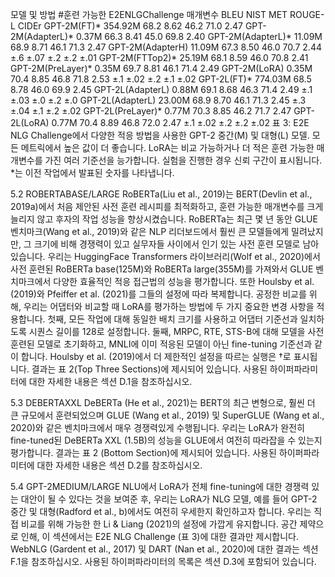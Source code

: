 모델 및 방법 #훈련 가능한 E2ENLGChallenge
매개변수 BLEU NIST MET ROUGE-L CIDEr
GPT-2M(FT)* 354.92M 68.2 8.62 46.2 71.0 2.47
GPT-2M(AdapterL)* 0.37M 66.3 8.41 45.0 69.8 2.40
GPT-2M(AdapterL)* 11.09M 68.9 8.71 46.1 71.3 2.47
GPT-2M(AdapterH) 11.09M 67.3 8.50 46.0 70.7 2.44
±.6 ±.07 ±.2 ±.2 ±.01
GPT-2M(FTTop2)* 25.19M 68.1 8.59 46.0 70.8 2.41
GPT-2M(PreLayer)* 0.35M 69.7 8.81 46.1 71.4 2.49
GPT-2M(LoRA) 0.35M 70.4 8.85 46.8 71.8 2.53
±.1 ±.02 ±.2 ±.1 ±.02
GPT-2L(FT)* 774.03M 68.5 8.78 46.0 69.9 2.45
GPT-2L(AdapterL) 0.88M 69.1 8.68 46.3 71.4 2.49
±.1 ±.03 ±.0 ±.2 ±.0
GPT-2L(AdapterL) 23.00M 68.9 8.70 46.1 71.3 2.45
±.3 ±.04 ±.1 ±.2 ±.02
GPT-2L(PreLayer)* 0.77M 70.3 8.85 46.2 71.7 2.47
GPT-2L(LoRA) 0.77M 70.4 8.89 46.8 72.0 2.47
±.1 ±.02 ±.2 ±.2 ±.02
표 3: E2E NLG Challenge에서 다양한 적응 방법을 사용한 GPT-2 중간(M) 및 대형(L) 모델. 모든 메트릭에서 높은 값이 더 좋습니다. LoRA는 비교 가능하거나 더 적은 훈련 가능한 매개변수를 가진 여러 기준선을 능가합니다. 실험을 진행한 경우 신뢰 구간이 표시됩니다. *는 이전 작업에서 발표된 숫자를 나타냅니다.

5.2 ROBERTABASE/LARGE
RoBERTa(Liu et al., 2019)는 BERT(Devlin et al., 2019a)에서 처음 제안된 사전 훈련 레시피를 최적화하고, 훈련 가능한 매개변수를 크게 늘리지 않고 후자의 작업 성능을 향상시켰습니다. RoBERTa는 최근 몇 년 동안 GLUE 벤치마크(Wang et al., 2019)와 같은 NLP 리더보드에서 훨씬 큰 모델들에게 밀려났지만, 그 크기에 비해 경쟁력이 있고 실무자들 사이에서 인기 있는 사전 훈련 모델로 남아 있습니다. 우리는 HuggingFace Transformers 라이브러리(Wolf et al., 2020)에서 사전 훈련된 RoBERTa base(125M)와 RoBERTa large(355M)를 가져와서 GLUE 벤치마크에서 다양한 효율적인 적응 접근법의 성능을 평가합니다. 또한 Houlsby et al. (2019)와 Pfeiffer et al. (2021)를 그들의 설정에 따라 복제합니다. 공정한 비교를 위해, 우리는 어댑터와 비교할 때 LoRA를 평가하는 방법에 두 가지 중요한 변경 사항을 적용합니다. 첫째, 모든 작업에 대해 동일한 배치 크기를 사용하고 어댑터 기준선과 일치하도록 시퀀스 길이를 128로 설정합니다. 둘째, MRPC, RTE, STS-B에 대해 모델을 사전 훈련된 모델로 초기화하고, MNLI에 이미 적응된 모델이 아닌 fine-tuning 기준선과 같이 합니다. Houlsby et al. (2019)에서 더 제한적인 설정을 따르는 실행은 †로 표시됩니다. 결과는 표 2(Top Three Sections)에 제시되어 있습니다. 사용된 하이퍼파라미터에 대한 자세한 내용은 섹션 D.1을 참조하십시오.

5.3 DEBERTAXXL
DeBERTa (He et al., 2021)는 BERT의 최근 변형으로, 훨씬 더 큰 규모에서 훈련되었으며 GLUE (Wang et al., 2019) 및 SuperGLUE (Wang et al., 2020)와 같은 벤치마크에서 매우 경쟁력있게 수행됩니다. 우리는 LoRA가 완전히 fine-tuned된 DeBERTa XXL (1.5B)의 성능을 GLUE에서 여전히 따라잡을 수 있는지 평가합니다. 결과는 표 2 (Bottom Section)에 제시되어 있습니다. 사용된 하이퍼파라미터에 대한 자세한 내용은 섹션 D.2를 참조하십시오.

5.4 GPT-2MEDIUM/LARGE
NLU에서 LoRA가 전체 fine-tuning에 대한 경쟁력 있는 대안이 될 수 있다는 것을 보여준 후, 우리는 LoRA가 NLG 모델, 예를 들어 GPT-2 중간 및 대형(Radford et al., b)에서도 여전히 우세한지 확인하고자 합니다. 우리는 직접 비교를 위해 가능한 한 Li & Liang (2021)의 설정에 가깝게 유지합니다. 공간 제약으로 인해, 이 섹션에서는 E2E NLG Challenge (표 3)에 대한 결과만 제시합니다. WebNLG (Gardent et al., 2017) 및 DART (Nan et al., 2020)에 대한 결과는 섹션 F.1을 참조하십시오. 사용된 하이퍼파라미터의 목록은 섹션 D.3에 포함되어 있습니다.
